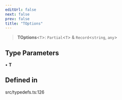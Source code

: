 ```yaml
---
editUrl: false
next: false
prev: false
title: "TOptions"
---
```


> **TOptions**\<`T`\>: `Partial`\<`T`\> & `Record`\<`string`, `any`\>

## Type Parameters

• **T**

## Defined in

src/typedefs.ts:126
